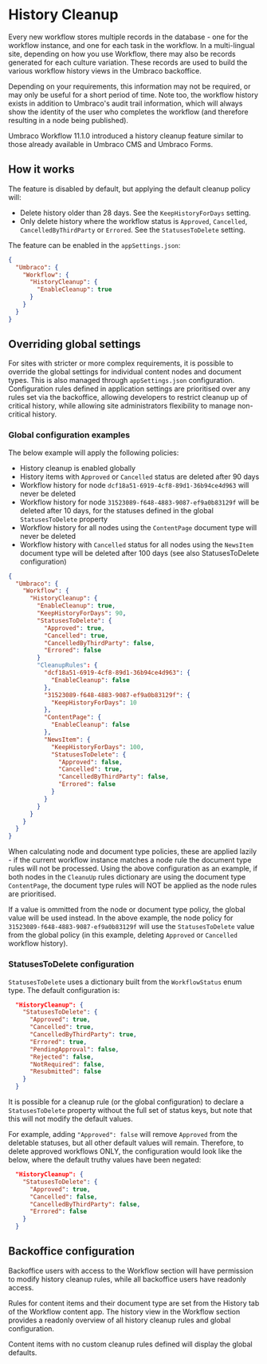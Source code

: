 # History Cleanup

Every new workflow stores multiple records in the database - one for the workflow instance, and one for each task in the workflow. In a multi-lingual site, depending on how you use Workflow, there may also be records generated for each culture variation. These records are used to build the various workflow history views in the Umbraco backoffice. 

Depending on your requirements, this information may not be required, or may only be useful for a short period of time. Note too, the workflow history exists in addition to Umbraco's audit trail information, which will always show the identity of the user who completes the workflow (and therefore resulting in a node being published).
  
Umbraco Workflow 11.1.0 introduced a history cleanup feature similar to those already available in Umbraco CMS and Umbraco Forms. 

## How it works

The feature is disabled by default, but applying the default cleanup policy will:

* Delete history older than 28 days. See the `KeepHistoryForDays` setting.
* Only delete history where the workflow status is `Approved`, `Cancelled`, `CancelledByThirdParty` or `Errored`. See the `StatusesToDelete` setting.

The feature can be enabled in the `appSettings.json`:

```json
{
  "Umbraco": {
    "Workflow": {
      "HistoryCleanup": {
        "EnableCleanup": true
      }
    }
  }
}
```

## Overriding global settings

For sites with stricter or more complex requirements, it is possible to override the global settings for individual content nodes and document types. This is also managed through `appSettings.json` configuration. Configuration rules defined in application settings are prioritised over any rules set via the backoffice, allowing developers to restrict cleanup up of critical history, while allowing site administrators flexibility to manage non-critical history.

### Global configuration examples

The below example will apply the following policies:

 - History cleanup is enabled globally
 - History items with `Approved` or `Cancelled` status are deleted after 90 days
 - Workflow history for node `dcf18a51-6919-4cf8-89d1-36b94ce4d963` will never be deleted
 - Workflow history for node `31523089-f648-4883-9087-ef9a0b83129f` will be deleted after 10 days, for the statuses defined in the global `StatusesToDelete` property
 - Workflow history for all nodes using the `ContentPage` document type will never be deleted
 - Workflow history with `Cancelled` status for all nodes using the `NewsItem` document type will be deleted after 100 days (see also StatusesToDelete configuration)

```json
{
  "Umbraco": {
    "Workflow": {
      "HistoryCleanup": {
        "EnableCleanup": true,
        "KeepHistoryForDays": 90,
        "StatusesToDelete": {
          "Approved": true,
          "Cancelled": true,
          "CancelledByThirdParty": false,
          "Errored": false
        }
        "CleanupRules": {
          "dcf18a51-6919-4cf8-89d1-36b94ce4d963": {
            "EnableCleanup": false         
          }, 
          "31523089-f648-4883-9087-ef9a0b83129f": {
            "KeepHistoryForDays": 10
          },
          "ContentPage": {
            "EnableCleanup": false
          },
          "NewsItem": {
            "KeepHistoryForDays": 100,
            "StatusesToDelete": {
              "Approved": false,
              "Cancelled": true,
              "CancelledByThirdParty": false,
              "Errored": false
            }
          }
        }
      }
    }
  }
}
```

When calculating node and document type policies, these are applied lazily - if the current workflow instance matches a node rule the document type rules will not be processed. Using the above configuration as an example, if both nodes in the `CleanuUp` rules dictionary are using the document type `ContentPage`, the document type rules will NOT be applied as the node rules are prioritised.

If a value is ommitted from the node or document type policy, the global value will be used instead. In the above example, the node policy for `31523089-f648-4883-9087-ef9a0b83129f` will use the `StatusesToDelete` value from the global policy (in this example, deleting `Approved` or `Cancelled` workflow history).

### StatusesToDelete configuration

`StatusesToDelete` uses a dictionary built from the `WorkflowStatus` enum type. The default configuration is:

```json
  "HistoryCleanup": { 
    "StatusesToDelete": {
      "Approved": true,
      "Cancelled": true,
      "CancelledByThirdParty": true,
      "Errored": true,
      "PendingApproval": false,
      "Rejected": false,
      "NotRequired": false,
      "Resubmitted": false
    }
  }
```

It is possible for a cleanup rule (or the global configuration) to declare a `StatusesToDelete` property without the full set of status keys, but note that this will not modify the default values.

For example, adding `"Approved": false` will remove `Approved` from the deletable statuses, but all other default values will remain. Therefore, to delete approved workflows ONLY, the configuration would look like the below, where the default truthy values have been negated:

```json
  "HistoryCleanup": { 
    "StatusesToDelete": {
      "Approved": true,
      "Cancelled": false,
      "CancelledByThirdParty": false,
      "Errored": false
    }
  }
```

## Backoffice configuration

Backoffice users with access to the Workflow section will have permission to modify history cleanup rules, while all backoffice users have readonly access. 

Rules for content items and their document type are set from the History tab of the Workflow content app. The history view in the Workflow section provides a readonly overview of all history cleanup rules and global configuration.

Content items with no custom cleanup rules defined will display the global defaults.


